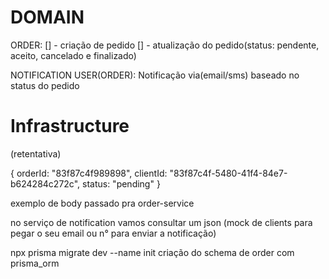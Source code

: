 # DOMAIN

ORDER:
    [] - criação de pedido
    [] - atualização do pedido(status: pendente, aceito, cancelado e finalizado)
    

NOTIFICATION USER(ORDER):
Notificação via(email/sms) baseado no status do pedido

# Infrastructure
(retentativa)


{
  orderId: "83f87c4f989898",
  clientId: "83f87c4f-5480-41f4-84e7-b624284c272c",
  status: "pending"
}

exemplo de body passado pra order-service

no serviço de notification vamos consultar um json
(mock de clients para pegar o seu email ou n° para enviar a notificação)

npx prisma migrate dev --name init
criação do schema de order com prisma_orm